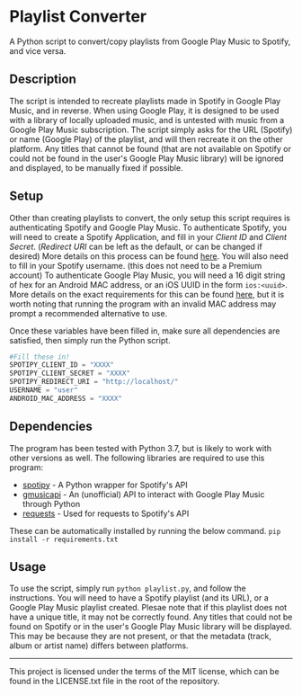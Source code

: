 # Playlist Converter
A Python script to convert/copy playlists from Google Play Music to Spotify, and vice versa.

## Description
The script is intended to recreate playlists made in Spotify in Google Play Music, and in reverse. When using Google Play, it is designed to be used with a library of locally uploaded music, and is untested with music from a Google Play Music subscription. The script simply asks for the URL (Spotify) or name (Google Play) of the playlist, and will then recreate it on the other platform. Any titles that cannot be found (that are not available on Spotify or could not be found in the user's Google Play Music library) will be ignored and displayed, to be manually fixed if possible.

## Setup
Other than creating playlists to convert, the only setup this script requires is authenticating Spotify and Google Play Music.
To authenticate Spotify, you will need to create a Spotify Application, and fill in your _Client ID_ and _Client Secret_. (_Redirect URI_ can be left as the default, or can be changed if desired) More details on this process can be found [here](https://spotipy.readthedocs.io/en/latest/#authorized-requests). You will also need to fill in your Spotify username. (this does not need to be a Premium account)
To authenticate Google Play Music, you will need a 16 digit string of hex for an Android MAC address, or an iOS UUID in the form `ios:<uuid>`. More details on the exact requirements for this can be found [here](https://spotipy.readthedocs.io/en/latest/#authorized-requests), but it is worth noting that running the program with an invalid MAC address may prompt a recommended alternative to use.

Once these variables have been filled in, make sure all dependencies are satisfied, then simply run the Python script.
```python
#Fill these in!
SPOTIPY_CLIENT_ID = "XXXX"
SPOTIPY_CLIENT_SECRET = "XXXX"
SPOTIPY_REDIRECT_URI = "http://localhost/"
USERNAME = "user"
ANDROID_MAC_ADDRESS = "XXXX"
```

## Dependencies
The program has been tested with Python 3.7, but is likely to work with other versions as well. The following libraries are required to use this program:
* [spotipy](https://spotipy.readthedocs.io/en/latest/) - A Python wrapper for Spotify's API
* [gmusicapi](https://unofficial-google-music-api.readthedocs.io/en/latest) - An (unofficial) API to interact with Google Play Music through Python
* [requests](http://docs.python-requests.org/en/master/) - Used for requests to Spotify's API

These can be automatically installed by running the below command.
```pip install -r requirements.txt```

## Usage
To use the script, simply run `python playlist.py`, and follow the instructions. You will need to have a Spotify playlist (and its URL), or a Google Play Music playlist created. Plesae note that if this playlist does not have a unique title, it may not be correctly found. Any titles that could not be found on Spotify or in the user's Google Play Music library will be displayed. This may be because they are not present, or that the metadata (track, album or artist name) differs between platforms.

---
This project is licensed under the terms of the MIT license, which can be found in the LICENSE.txt file in the root of the repository.
